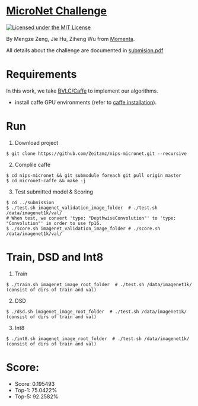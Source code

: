 # [MicroNet Challenge](https://micronet-challenge.github.io/)

[![Licensed under the MIT License](https://img.shields.io/badge/License-MIT-blue.svg)](https://github.com/Zeitzmz/nips-micronet/blob/master/LICENSE)

By Mengze Zeng, Jie Hu, Ziheng Wu from [Momenta](https://www.momenta.ai/).

All details about the challenge are documented in [submision.pdf](https://github.com/Zeitzmz/nips-micronet/blob/master/submission.pdf)


# Requirements
In this work, we take [BVLC/Caffe](https://caffe.berkeleyvision.org/) to implement our algorithms.
- install caffe GPU environments (refer to [caffe installation](https://caffe.berkeleyvision.org/installation.html)).


# Run
1. Download project
```
$ git clone https://github.com/Zeitzmz/nips-micronet.git --recursive
```
2. Complile caffe
```
$ cd nips-micronet && git submodule foreach git pull origin master
$ cd micronet-caffe && make -j
```
3. Test submitted model & Scoring
``` 
$ cd ../submission
$ ./test.sh imagenet_validation_image_folder  # ./test.sh /data/imagenet1k/val/
# When test, we convert 'type: "DepthwiseConvolution"' to 'type: "Convolution"' in order to use fp16.
$ ./score.sh imagenet_validation_image_folder # ./score.sh /data/imagenet1k/val/
```

# Train, DSD and Int8
1. Train
```
$ ./train.sh imagenet_image_root_folder  # ./test.sh /data/imagenet1k/ (consist of dirs of train and val)
```
2. DSD
```
$ ./dsd.sh imagenet_image_root_folder  # ./test.sh /data/imagenet1k/ (consist of dirs of train and val)
```
3. Int8
```
$ ./int8.sh imagenet_image_root_folder  # ./test.sh /data/imagenet1k/ (consist of dirs of train and val)
```


# Score:
- Score: 0.195493 
- Top-1: 75.0422%
- Top-5: 92.2582%

